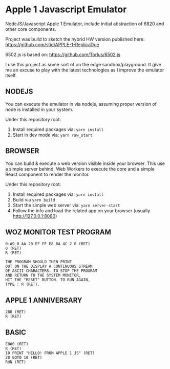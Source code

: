 # Apple 1 Javascript Emulator

NodeJS/Javascript Apple 1 Emulator, include initial abstraction of 6820 and other core components.

Project was build to sketch the hybrid HW version published here: https://github.com/stid/APPLE-1-ReplicaDue

6502.js is based on:
https://github.com/Torlus/6502.js

I use this project as some sort of on the edge sandbox/playground. It give me an excuse to play with the latest technologies as I improve the emulator itself.

## NODEJS

You can execute the emulator in via nodejs, assuming proper version of node is installed in your system.

Under this repository root:

1. Install required packages via: `yarn install`
2. Start in dev mode via: `yarn raw_start`

## BROWSER

You can build & execute a web version visible inside your browser. This use a simple server behind, Web Workers to execute the core and a simple React component to render the monitor.

Under this repository root:

1. Install required packages via: `yarn install`
2. Build via `yarn build`
3. Start the simple web server via: `yarn server-start`
4. Follow the info and load the related app on your browser (usually http://127.0.0.1:8080)

## WOZ MONITOR TEST PROGRAM

``` text
0:A9 0 AA 20 EF FF E8 8A 4C 2 0 (RET)
0 (RET)
R (RET)

THE PROGRAM SHOULD THEN PRINT
OUT ON THE DISPLAY A CONTINUOUS STREAM
OF ASCII CHARACTERS. TO STOP THE PROGRAM
AND RETURN TO THE SYSTEM MONITOR,
HIT THE "RESET" BUTTON. TO RUN AGAIN,
TYPE : R (RET).
```

## APPLE 1 ANNIVERSARY

``` text
280 (RET)
R (RET)
```

## BASIC

``` text
E000 (RET)
R (RET)
10 PRINT "HELLO! FROM APPLE 1 JS" (RET)
20 GOTO 10 (RET)
RUN (RET)
```
